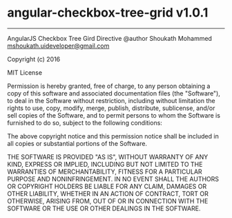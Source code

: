   # angular-checkbox-tree-grid v1.0.1
  --------------------------------------------------------------------
 
  AngularJS Checkbox Tree Gird Directive
  @author Shoukath Mohammed <mshoukath.uideveloper@gmail.com>
 
  Copyright (c) 2016
 
  MIT License
 
  Permission is hereby granted, free of charge, to any person obtaining
  a copy of this software and associated documentation files (the
  "Software"), to deal in the Software without restriction, including
  without limitation the rights to use, copy, modify, merge, publish,
  distribute, sublicense, and/or sell copies of the Software, and to
  permit persons to whom the Software is furnished to do so, subject to
  the following conditions:
 
  The above copyright notice and this permission notice shall be
  included in all copies or substantial portions of the Software.
 
 
  THE SOFTWARE IS PROVIDED "AS IS", WITHOUT WARRANTY OF ANY KIND,
  EXPRESS OR IMPLIED, INCLUDING BUT NOT LIMITED TO THE WARRANTIES OF
  MERCHANTABILITY, FITNESS FOR A PARTICULAR PURPOSE AND
  NONINFRINGEMENT. IN NO EVENT SHALL THE AUTHORS OR COPYRIGHT HOLDERS BE
  LIABLE FOR ANY CLAIM, DAMAGES OR OTHER LIABILITY, WHETHER IN AN ACTION
  OF CONTRACT, TORT OR OTHERWISE, ARISING FROM, OUT OF OR IN CONNECTION
  WITH THE SOFTWARE OR THE USE OR OTHER DEALINGS IN THE SOFTWARE.
